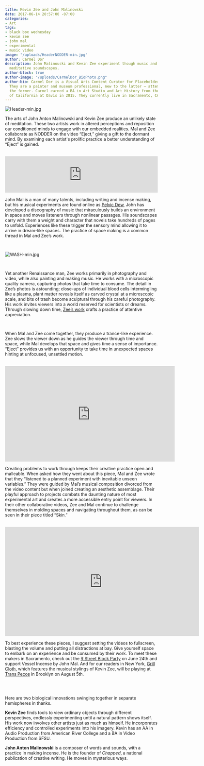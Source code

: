 ```yaml
---
title: Kevin Zee and John Malinowski
date: 2017-06-14 20:57:00 -07:00
categories:
- Art
tags:
- black box wednesday
- kevin zee
- john mal
- experimental
- music video
image: "/uploads/HeaderNODDER-min.jpg"
author: Carmel Dor
description: John Malinouski and Kevin Zee experiment though music and video to create
  meditative soundscapes.
author-block: true
author-image: "/uploads/CarmelDor_BioPhoto.png"
author-bio: Carmel Dor is a Visual Arts Content Curator for Placeholder Magazine.
  They are a painter and museum professional, new to the latter – attempting to navigate
  the former. Carmel earned a BA in Art Studio and Art History from the University
  of California at Davis in 2015. They currently live in Sacramento, CA.
---
```


![Header-min.jpg](/uploads/Header-min.jpg)
<br>

The arts of John Anton Malinowski and Kevin Zee produce an unlikely state of meditation. These two artists work in altered perceptions and reposition our conditioned minds to engage with our embedded realities. Mal and Zee collaborate as NODDER on the video “Eject,” giving a gift to the dormant mind. By examining each artist's prolific practice a better understanding of “Eject” is gained. 
 
<br>

<iframe style="border: 0; width: 100%; height: 120px;" src="https://bandcamp.com/EmbeddedPlayer/album=4042572400/size=large/bgcol=ffffff/linkcol=0687f5/tracklist=false/artwork=small/transparent=true/" seamless><a href="http://sip-hexperiments.bandcamp.com/album/capsule">Capsule by Swamped</a></iframe>
 
<br>

John Mal is a man of many talents, including writing and incense making, but his musical experiments are found online as [Pelvic Dew](https://sip-hexperiments.bandcamp.com/), John has developed a discography of music that miraculously builds an environment in space and moves listeners through nonlinear passages. His soundscapes carry with them a weight and character that novels take hundreds of pages to unfold. Experiences like these trigger the sensory mind allowing it to arrive in dream-like spaces. The practice of space making is a common thread in Mal and Zee’s work.  
 
<br>

![WASH-min.jpg](/uploads/WASH-min.jpg)

<br>
 
Yet another Renaissance man, Zee works primarily in photography and video, while also painting and making music. He works with a microscopic quality camera, capturing photos that take time to consume. The detail in Zee’s photos is astounding; close-ups of individual blood cells intermingling like a plasma, plant matter reveals itself as carved crystal at a microscopic scale, and bits of trash become sculptural through his careful photography. His work invites viewers into a world reserved for scientists or dreams. Through slowing down time, [Zee’s work](http://kevinzee.com/) crafts a practice of attentive appreciation. 
 
<br>
 
When Mal and Zee come together, they produce a trance-like experience. Zee slows the viewer down as he guides the viewer through time and space, while Mal develops that space and gives time a sense of importance. “Eject” provides us with an opportunity to take time in unexpected spaces hinting at unfocused, unsettled motion.  
 
<br>

<iframe width="560" height="315" src="https://www.youtube.com/embed/cz3OmIzXj58" frameborder="0" allowfullscreen></iframe>

<br>

Creating problems to work through keeps their creative practice open and malleable. When asked how they went about this piece, Mal and Zee wrote that they “listened to a planned experiment with inevitable unseen variables.” They were guided by Mal’s musical composition divorced from the video content but when joined creating an aesthetic assemblage. Their playful approach to projects combats the daunting nature of most experimental art and creates a more accessible entry point for viewers. In their other collaborative videos, Zee and Mal continue to challenge themselves in molding spaces and navigating throughout them, as can be seen in their piece titled “Skin.”
 
<br>

<iframe src="https://player.vimeo.com/video/159569702" width="640" height="360" frameborder="0" webkitallowfullscreen mozallowfullscreen allowfullscreen></iframe>
 
<br>

To best experience these pieces, I suggest setting the videos to fullscreen, blasting the volume and putting all distractions at bay. Give yourself space to embark on an experience and be consumed by their work. To meet these makers in Sacramento, check out the [R Street Block Party](https://www.facebook.com/events/152506851927866/) on June 24th and support Vessel Incense by John Mal. And for our readers in New York, [Grill Cloth](https://grillcloth.bandcamp.com/), which features the musical stylings of Kevin Zee, will be playing at [Trans Pecos](http://www.thetranspecos.com/) in Brooklyn on August 5th.  
 
<br> 
<br>
 
Here are two biological innovations swinging together in separate hemispheres in thanks.
 
**Kevin Zee** finds tools to view ordinary objects through different perspectives, endlessly experimenting until a natural pattern shows itself. His work now involves other artists just as much as himself. He incorporates efficiency and controlled experiments into his imagery. Kevin has an AA in Audio Production from American River College and a BA in Video Production from SFSU.  
 
**John Anton Malinowski** is a composer of words and sounds, with a practice in making incense. He is the founder of *Chapped*, a national publication of creative writing. He moves in mysterious ways. 
 

